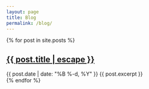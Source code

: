 ```yaml
---
layout: page
title: Blog
permalink: /blog/
---
```


{% for post in site.posts %}
  <article class="post">
    <h2><a href="{{ post.url | relative_url }}">{{ post.title | escape }}</a></h2>
    <time datetime="{{ post.date | date_to_xmlschema }}">{{ post.date | date: "%B %-d, %Y" }}</time>
    {{ post.excerpt }}
  </article>
{% endfor %}
